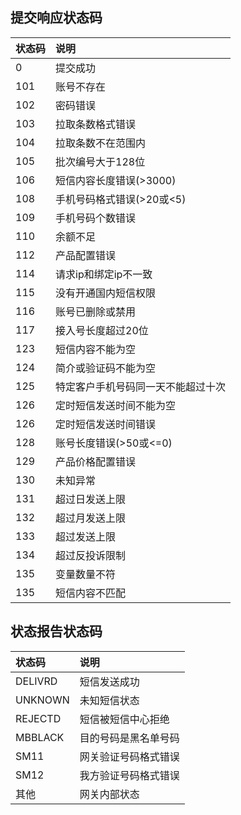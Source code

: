 ## 提交响应状态码

|状态码|说明|
|:---|:---|
|0|提交成功|
|101|账号不存在|
|102|密码错误|
|103|拉取条数格式错误|
|104|拉取条数不在范围内|
|105|批次编号大于128位|
|106|短信内容长度错误(>3000)|
|108|手机号码格式错误(>20或<5)|
|109|手机号码个数错误|
|110|余额不足|
|112|产品配置错误|
|114|请求ip和绑定ip不一致|
|115|没有开通国内短信权限|
|116|账号已删除或禁用|
|117|接入号长度超过20位|
|123|短信内容不能为空|
|124|简介或验证码不能为空|
|125|特定客户手机号码同一天不能超过十次|
|126|定时短信发送时间不能为空|
|126|定时短信发送时间错误|
|128|账号长度错误(>50或<=0)|
|129|产品价格配置错误|
|130|未知异常|
|131|超过日发送上限|
|132|超过月发送上限|
|133|超过发送上限|
|134|超过反投诉限制|
|135|变量数量不符|
|135|短信内容不匹配|

## 状态报告状态码

|状态码|说明|
|:---|:---|
|DELIVRD|短信发送成功|
|UNKNOWN|未知短信状态|
|REJECTD|短信被短信中心拒绝|
|MBBLACK|目的号码是黑名单号码|
|SM11|网关验证号码格式错误|
|SM12|我方验证号码格式错误|
|其他|网关内部状态|
